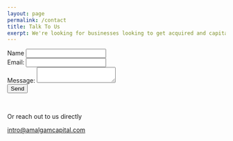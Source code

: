 ```yaml
---
layout: page
permalink: /contact
title: Talk To Us
exerpt: We're looking for businesses looking to get acquired and capital partners to work with us
---
```

<div class="row">
<div class="col-md-6">
<form
  action="https://formspree.io/mrgykpeq"
  method="POST"
>
  <div class="form-group">
  <label for="contactname">Name</label>
  <input required class="form-control" id="contactname" type="text" name="name">
  </div>
  <div class="form-group">
  <label for="contactemail">
    Email:
  </label>
  <input required class="form-control" id="contactemail" type="text" name="_replyto">
  </div>
  <div class="form-group">
  <label for="contactmessage">
    Message:
  </label>
  <textarea required class="form-control" id="contactmessage" name="message"></textarea>
  </div>
  <button class="btn btn-primary btn-lg" type="submit">Send</button>

</form>
</div>
<div class="em-block col-md-6">
  <br/>
  <div class="block-content">
    <p>Or reach out to us directly</p>
    <p class="large"><a href="mailto:intro@amalgamcapital.com">intro@amalgamcapital.com</a></p>
  </div>
</div>
</div>
